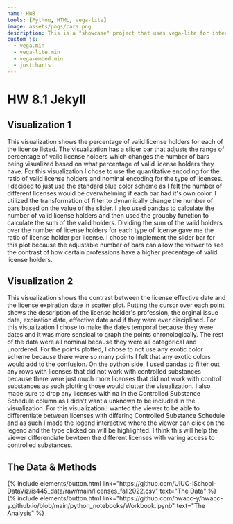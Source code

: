 ```yaml
---
name: HW8
tools: [Python, HTML, vega-lite]
image: assets/pngs/cars.png
description: This is a "showcase" project that uses vega-lite for interactive viz!
custom_js:
  - vega.min
  - vega-lite.min
  - vega-embed.min
  - justcharts
---
```



# HW 8.1 Jekyll 

## Visualization 1

<vegachart schema-url="{{ site.baseurl }}/assets/json/viz1.json" style="width: 100%"></vegachart>

This visualization shows the percentage of valid license holders for each of the license listed. The visualization has a slider bar that adjusts the range of percentage of valid license holders which changes the number of bars being visualized based on what percentage of valid license holders they have.
For this visualization I chose to use the quantitative encoding for the ratio of valid license holders and nominal encoding for the type of licenses. I decided to just use the standard blue color scheme as I felt the number of different licenses would be overwhelming if each bar had it's own color. I utilized the transformation of filter to dynamically change the number of bars based on the value of the slider. I also used pandas to calculate the number of valid  license holders and then used the groupby function to calculate the sum of the valid holders. Dividing the sum of the valid holders over the number of license holders for each type of license gave me the ratio of license holder per license. I chose to implement the slider bar for this plot because the adjustable number of bars can allow the viewer to see the contrast of how certain professions have a higher precentage of valid license holders.

## Visualization 2
<vegachart schema-url="{{ site.baseurl }}/assets/json/viz2.json" style="width: 100%"></vegachart>
This visualization shows the contrast between the license effective date and the license expiration date in scatter plot. Putting the cursor over each point shows the description of the license holder's profession, the orginal issue date, expiration date, effective date and if they were ever disciplined. For this visualization I chose to make the dates temporal because they were dates and it was more sensical to graph the points chronologically. The rest of the data were all nominal because they were all categorical and unordered. For the points plotted, I chose to not use any exotic color scheme because there were so many points I felt that any exotic colors would add to the confusion. On the python side, I used pandas to filter out any rows with licenses that did not work with controlled substances because there were just much more licenses that did not work with control substances as such plotting those would clutter the visualization. I also made sure to drop any licenses with na in the Controlled Substance Schedule column as I didn't want a unknown to be included in the visualization. For this visualization I wanted the viewer to be able to differentiate between licenses with differing Controlled Substance Schedule and as such I made the legend interactive where the viewer can click on the legend and the type clicked on will be highlighted. I think this will help the viewer differenciate bewteen the different licenses with varing access to controlled substances.

## The Data & Methods

<!-- these are written in a combo of html and liquid --> 

<div class="left">
{% include elements/button.html link="https://github.com/UIUC-iSchool-DataViz/is445_data/raw/main/licenses_fall2022.csv" text="The Data" %}
</div>

<div class="right">
{% include elements/button.html link="https://github.com/hwacc-y/hwacc-y.github.io/blob/main/python_notebooks/Workbook.ipynb" text="The Analysis" %}
</div>

